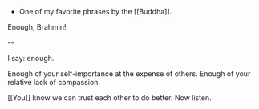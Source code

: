 - One of my favorite phrases by the [[Buddha]].

Enough, Brahmin!

-- 

I say: enough.

Enough of your self-importance at the expense of others.
Enough of your relative lack of compassion.

[[You]] know we can trust each other to do better.
Now listen.